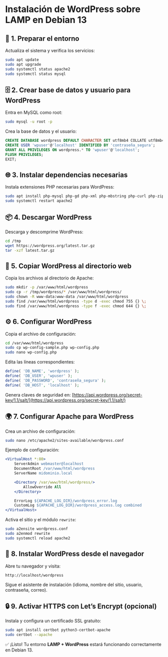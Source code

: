 # Instalación de WordPress sobre LAMP en Debian 13

## 🧩 1. Preparar el entorno
Actualiza el sistema y verifica los servicios:
```bash
sudo apt update
sudo apt upgrade
sudo systemctl status apache2
sudo systemctl status mysql
```

## 🗄️ 2. Crear base de datos y usuario para WordPress
Entra en MySQL como root:
```bash
sudo mysql -u root -p
```
Crea la base de datos y el usuario:
```sql
CREATE DATABASE wordpress DEFAULT CHARACTER SET utf8mb4 COLLATE utf8mb4_unicode_ci;
CREATE USER 'wpuser'@'localhost' IDENTIFIED BY 'contraseña_segura';
GRANT ALL PRIVILEGES ON wordpress.* TO 'wpuser'@'localhost';
FLUSH PRIVILEGES;
EXIT;
```

## 🌐 3. Instalar dependencias necesarias
Instala extensiones PHP necesarias para WordPress:
```bash
sudo apt install php-mysql php-gd php-xml php-mbstring php-curl php-zip php-intl unzip
sudo systemctl restart apache2
```

## 📦 4. Descargar WordPress
Descarga y descomprime WordPress:
```bash
cd /tmp
wget https://wordpress.org/latest.tar.gz
tar -xzf latest.tar.gz
```

## 📁 5. Copiar WordPress al directorio web
Copia los archivos al directorio de Apache:
```bash
sudo mkdir -p /var/www/html/wordpress
sudo cp -r /tmp/wordpress/* /var/www/html/wordpress/
sudo chown -R www-data:www-data /var/www/html/wordpress
sudo find /var/www/html/wordpress -type d -exec chmod 755 {} \;
sudo find /var/www/html/wordpress -type f -exec chmod 644 {} \;
```

## ⚙️ 6. Configurar WordPress
Copia el archivo de configuración:
```bash
cd /var/www/html/wordpress
sudo cp wp-config-sample.php wp-config.php
sudo nano wp-config.php
```
Edita las líneas correspondientes:
```php
define( 'DB_NAME', 'wordpress' );
define( 'DB_USER', 'wpuser' );
define( 'DB_PASSWORD', 'contraseña_segura' );
define( 'DB_HOST', 'localhost' );
```
Genera claves de seguridad en:
[https://api.wordpress.org/secret-key/1.1/salt/](https://api.wordpress.org/secret-key/1.1/salt/)


## 🌍 7. Configurar Apache para WordPress
Crea un archivo de configuración:
```bash
sudo nano /etc/apache2/sites-available/wordpress.conf
```
Ejemplo de configuración:
```apache
<VirtualHost *:80>
    ServerAdmin webmaster@localhost
    DocumentRoot /var/www/html/wordpress
    ServerName midominio.local

    <Directory /var/www/html/wordpress/>
        AllowOverride All
    </Directory>

    ErrorLog ${APACHE_LOG_DIR}/wordpress_error.log
    CustomLog ${APACHE_LOG_DIR}/wordpress_access.log combined
</VirtualHost>
```
Activa el sitio y el módulo `rewrite`:
```bash
sudo a2ensite wordpress.conf
sudo a2enmod rewrite
sudo systemctl reload apache2
```

## 🚀 8. Instalar WordPress desde el navegador
Abre tu navegador y visita:
```
http://localhost/wordpress
```
Sigue el asistente de instalación (idioma, nombre del sitio, usuario, contraseña, correo).

## 🔒 9. Activar HTTPS con Let’s Encrypt (opcional)
Instala y configura un certificado SSL gratuito:
```bash
sudo apt install certbot python3-certbot-apache
sudo certbot --apache
```

✅ ¡Listo! Tu entorno **LAMP + WordPress** estará funcionando correctamente en Debian 13.
